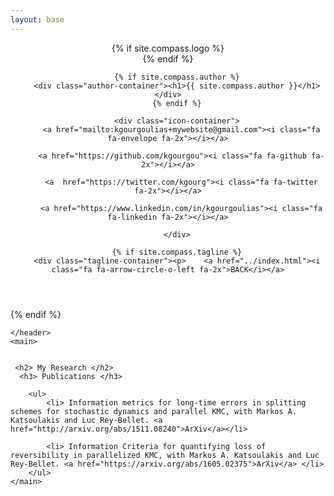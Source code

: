 ```yaml
---
layout: base
---
```


<div class="wrapper">
    <header>
        {% if site.compass.logo %}
        <div class="logo-container">
          <a class="logo" href="{{ page.baseurl }}" style="background-image: url('{{ site.baseurl }}{{ site.compass.logo }}')"></a>
        </div>
        {% endif %}

        {% if site.compass.author %}
        <div class="author-container"><h1>{{ site.compass.author }}</h1></div>
        {% endif %}

        <div class="icon-container">
          <a href="mailto:kgourgoulias+mywebsite@gmail.com"><i class="fa fa-envelope fa-2x"></i></a>

          <a href="https://github.com/kgourgou"><i class="fa fa-github fa-2x"></i></a>

          <a  href="https://twitter.com/kgourg"><i class="fa fa-twitter fa-2x"></i></a>

          <a href="https://www.linkedin.com/in/kgourgoulias"><i class="fa fa-linkedin fa-2x"></i></a>

        </div>

        {% if site.compass.tagline %}
        <div class="tagline-container"><p>    <a href="../index.html"><i class="fa fa-arrow-circle-o-left fa-2x">BACK</i></a>
</p></div>
        {% endif %}

    </header>
    <main>

    
     <h2> My Research </h2>
      <h3> Publications </h3>

        <ul> 
            <li> Information metrics for long-time errors in splitting schemes for stochastic dynamics and parallel KMC, with Markos A. Katsoulakis and Luc Rey-Bellet. <a href="http://arxiv.org/abs/1511.08240">ArXiv</a></li>
            
            <li> Information Criteria for quantifying loss of reversibility in parallelized KMC, with Markos A. Katsoulakis and Luc Rey-Bellet. <a href="https://arxiv.org/abs/1605.02375">ArXiv</a> </li>
        </ul>
    </main>
</div>



